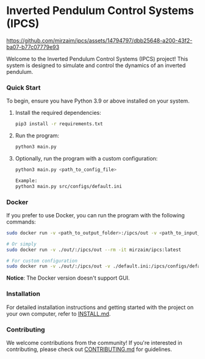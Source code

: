 # Inverted Pendulum Control Systems (IPCS)

https://github.com/mirzaim/ipcs/assets/14794797/dbb25648-a200-43f2-ba07-b77c07779e93

Welcome to the Inverted Pendulum Control Systems (IPCS) project! This system is designed to simulate and control the dynamics of an inverted pendulum.

### Quick Start

To begin, ensure you have Python 3.9 or above installed on your system.

1. Install the required dependencies:
   ```bash
   pip3 install -r requirements.txt
   ```

2. Run the program:
   ```bash
   python3 main.py
   ```

3. Optionally, run the program with a custom configuration:
   ```bash
   python3 main.py <path_to_config_file>

   Example:
   python3 main.py src/configs/default.ini
   ```

### Docker

If you prefer to use Docker, you can run the program with the following commands:

```bash
sudo docker run -v <path_to_output_folder>:/ipcs/out -v <path_to_input_config_file>:/ipcs/configs/default.ini --rm -it mirzaim/ipcs:latest

# Or simply
sudo docker run -v ./out/:/ipcs/out --rm -it mirzaim/ipcs:latest

# For custom configuration
sudo docker run -v ./out/:/ipcs/out -v ./default.ini:/ipcs/configs/default.ini --rm -it mirzaim/ipcs:latest
```
**Notice**: The Docker version doesn't support GUI.

### Installation

For detailed installation instructions and getting started with the project on your own computer, refer to [INSTALL.md](./INSTALL.md).

### Contributing

We welcome contributions from the community! If you're interested in contributing, please check out [CONTRIBUTING.md](./CONTRIBUTING.md) for guidelines.
